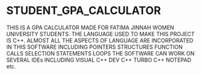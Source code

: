 # STUDENT_GPA_CALCULATOR
THIS IS A GPA CALCULATOR MADE FOR FATIMA JINNAH WOMEN UNIVERSITY STUDENTS. THE LANGUAGE USED TO MAKE THIS PROJECT IS C++.
ALMOST ALL THE ASPECTS OF LANGUAGE ARE INCORPORATED IN THIS SOFTWARE INCLUDING
POINTERS 
STRUCTURES 
FUNCTION CALLS
SELECTION STATEMENTS LOOPS
THE SOFTWARE CAN WORK ON SEVERAL IDEs INCLUDING
VISUAL C++
DEV C++
TURBO C++
NOTEPAD etc.
